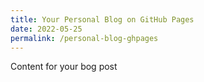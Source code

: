```yaml
---
title: Your Personal Blog on GitHub Pages
date: 2022-05-25
permalink: /personal-blog-ghpages
---
```


Content for your bog post